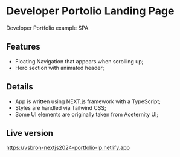 # Developer Portolio Landing Page

Developer Portfolio example SPA.

## Features

- Floating Navigation that appears when scrolling up;
- Hero section with animated header;

## Details

- App is written using NEXT.js framework with a TypeScript;
- Styles are handled via Tailwind CSS;
- Some UI elements are originally taken from Aceternity UI;

## Live version

https://vsbron-nextjs2024-portfolio-lp.netlify.app
